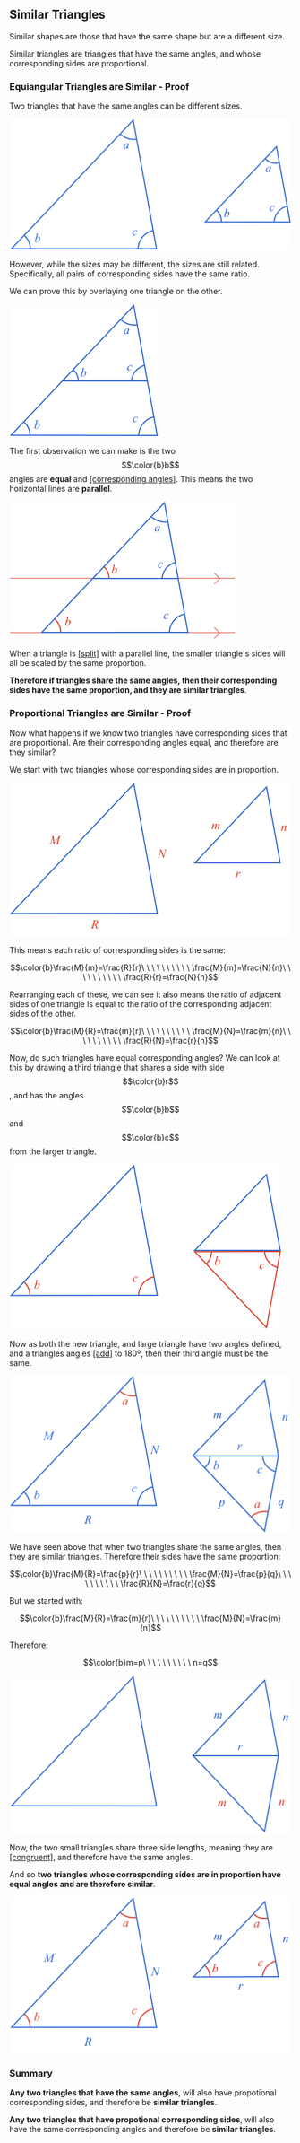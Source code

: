 ## Similar Triangles

Similar shapes are those that have the same shape but are a different size.

Similar triangles are triangles that have the same angles, and whose corresponding sides are proportional.

### Equiangular Triangles are Similar - Proof

Two triangles that have the same angles can be different sizes.

![](./EquiangularTriangles.png)

However, while the sizes may be different, the sizes are still related. Specifically, all pairs of corresponding sides have the same ratio.


We can prove this by overlaying one triangle on the other.

![](./OverlayTriangles.png)

The first observation we can make is the two $$\color{b}b$$ angles are **equal** and [[corresponding angles]]((qr,'Math/Geometry_1/RelatedAngles/base/Corresponding',#00756F)). This means the two horizontal lines are **parallel**.

![](./CorrespondingAngles.png)

When a triangle is [[split]]((qr,'Math/Geometry_1/ParallelSplitOfTriangle/base/Triangle',#00756F)) with a parallel line, the smaller triangle's sides will all be scaled by the same proportion.

**Therefore if triangles share the same angles, then their corresponding sides have the same proportion, and they are similar triangles**.


### Proportional Triangles are Similar - Proof

Now what happens if we know two triangles have corresponding sides that are proportional. Are their corresponding angles equal, and therefore are they similar?

We start with two triangles whose corresponding sides are in proportion.

![](./StartProportionalTriangles.png)

This means each ratio of corresponding sides is the same:

$$\color{b}\frac{M}{m}=\frac{R}{r}\ \ \ \ \ \ \ \ \ \ \frac{M}{m}=\frac{N}{n}\ \ \ \ \ \ \ \ \ \ \frac{R}{r}=\frac{N}{n}$$

Rearranging each of these, we can see it also means the ratio of adjacent sides of one triangle is equal to the ratio of the corresponding adjacent sides of the other.

$$\color{b}\frac{M}{R}=\frac{m}{r}\ \ \ \ \ \ \ \ \ \ \frac{M}{N}=\frac{m}{n}\ \ \ \ \ \ \ \ \ \ \frac{R}{N}=\frac{r}{n}$$

Now, do such triangles have equal corresponding angles? We can look at this by drawing a third triangle that shares a side with side $$\color{b}r$$, and has the angles $$\color{b}b$$ and $$\color{b}c$$ from the larger triangle.

![](./NewTriangle.png)

Now as both the new triangle, and large triangle have two angles defined, and a triangles angles [[add]]((qr,'Math/Geometry_1/Triangles/base/AngleSum',#00756F)) to 180º, then their third angle must be the same.

![](./CalcAngleA.png)

We have seen above that when two triangles share the same angles, then they are similar triangles. Therefore their sides have the same proportion:


$$\color{b}\frac{M}{R}=\frac{p}{r}\ \ \ \ \ \ \ \ \ \ \frac{M}{N}=\frac{p}{q}\ \ \ \ \ \ \ \ \ \ \frac{R}{N}=\frac{r}{q}$$

But we started with:

$$\color{b}\frac{M}{R}=\frac{m}{r}\ \ \ \ \ \ \ \ \ \ \frac{M}{N}=\frac{m}{n}$$

Therefore:

$$\color{b}m=p\ \ \ \ \ \ \ \ \ \ n=q$$

![](ProportionalCongruent.png)

Now, the two small triangles share three side lengths, meaning they are [[congruent]]((qr,'Math/Geometry_1/CongruentTriangles/base/Sss',#00756F)), and therefore have the same angles.

And so **two triangles whose corresponding sides are in proportion have equal angles and are therefore similar**.

![](ProportionalFinal.png)

### Summary

**Any two triangles that have the same angles**, will also have propotional corresponding sides, and therefore be **similar triangles**.

**Any two triangles that have propotional corresponding sides**, will also have the same corresponding angles and therefore be **similar triangles**.


